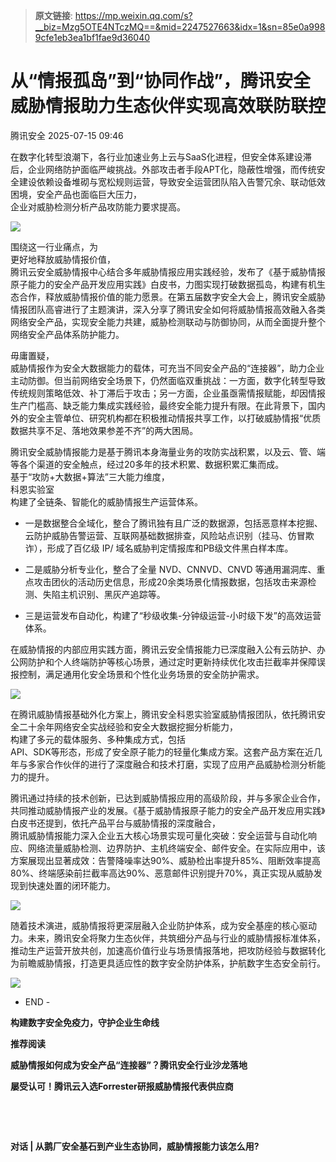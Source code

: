 > **原文链接**: https://mp.weixin.qq.com/s?__biz=Mzg5OTE4NTczMQ==&mid=2247527663&idx=1&sn=85e0a9989cfe1eb3ea1bf1fae9d36040

#  从“情报孤岛”到“协同作战”，腾讯安全威胁情报助力生态伙伴实现高效联防联控  
 腾讯安全   2025-07-15 09:46  
  
在数字化转型浪潮下，各行业加速业务上云与SaaS化进程，但安全体系建设滞后，企业网络防护面临严峻挑战。外部攻击者手段APT化，隐蔽性增强，而传统安全建设依赖设备堆砌与宽松规则运营，导致安全运营团队陷入告警冗余、联动低效困境，安全产品也面临巨大压力，  
企业对威胁检测分析产品攻防能力要求提高。  
  
  
![](https://mmbiz.qpic.cn/mmbiz_jpg/OJbMFMZkdemlfqv98nSE1wfg40hiaEXOfibOfQfkwIwUdW4iawVkFG6vvRDAXY3micHVKJfKPicwdSmpj9C03ciaGcCg/640?wx_fmt=jpeg "")  
  
  
围绕这一行业痛点，为  
更好地释放威胁情报价值，  
腾讯云安全威胁情报中心结合多年威胁情报应用实践经验，发布了《基于威胁情报原子能力的安全产品开发应用实践》白皮书，力图实现打破数据孤岛，构建有机生态合作，释放威胁情报价值的能力愿景。在第五届数字安全大会上，腾讯安全威胁情报团队高睿进行了主题演讲，深入分享了腾讯安全如何将威胁情报高效融入各类网络安全产品，实现安全能力共建，威胁检测联动与防御协同，从而全面提升整个网络安全产品体系防护能力。  
  
  
毋庸置疑，  
威胁情报作为安全大数据能力的载体，可充当不同安全产品的“连接器”，助力企业主动防御。但当前网络安全场景下，仍然面临双重挑战：一方面，数字化转型导致传统规则策略低效、补丁滞后于攻击；另一方面，企业虽亟需情报赋能，却因情报生产门槛高、缺乏能力集成实践经验，最终安全能力提升有限。在此背景下，国内外的安全主管单位、研究机构都在积极推动情报共享工作，以打破威胁情报“优质数据共享不足、落地效果参差不齐”的两大困局。  
  
  
腾讯安全威胁情报能力是基于腾讯本身海量业务的攻防实战积累，以及云、管、端等各个渠道的安全触点，经过20多年的技术积累、数据积累汇集而成。  
基于“攻防+大数据+算法”三大能力维度，  
科恩实验室  
构建了全链条、智能化的威胁情报生产运营体系。  
  
- 一是数据整合全域化，整合了腾讯独有且广泛的数据源，包括恶意样本挖掘、云防护威胁告警运营、互联网基础数据排查，风险站点识别（挂马、仿冒欺诈），形成了百亿级 IP/ 域名威胁判定情报库和PB级文件黑白样本库。  
  
- 二是威胁分析专业化，整合了全量 NVD、CNNVD、CNVD 等通用漏洞库、重点攻击团伙的活动历史信息，形成20余类场景化情报数据，包括攻击来源检测、失陷主机识别、黑灰产追踪等。  
  
- 三是运营发布自动化，构建了“秒级收集-分钟级运营-小时级下发”的高效运营体系。  
  
在威胁情报的内部应用实践方面，腾讯云安全情报能力已深度融入公有云防护、办公网防护和个人终端防护等核心场景，通过定时更新持续优化攻击拦截率并保障误报控制，满足通用化安全场景和个性化业务场景的安全防护需求。  
  
  
![](https://mmbiz.qpic.cn/mmbiz_png/OJbMFMZkdelmJVHhYcCqn38so7RCpL4H8R3ORV66ybhDiae24SqZauJCvMqoA9icF2v9v6aagWEWBRwYXz6jSRRw/640?wx_fmt=png&from=appmsg "")  
  
  
在腾讯威胁情报基础外化方案上，腾讯安全科恩实验室威胁情报团队，依托腾讯安全二十余年网络安全实战经验和安全大数据挖掘分析能力，  
构建了多元的载体服务、多种集成方式，包括  
API、SDK等形态，形成了安全原子能力的轻量化集成方案。这套产品方案在近几年与多家合作伙伴的进行了深度融合和技术打磨，实现了应用产品威胁检测分析能力的提升。  
  
  
腾讯通过持续的技术创新，已达到威胁情报应用的高级阶段，并与多家企业合作，共同推动威胁情报产业的发展。《基于威胁情报原子能力的安全产品开发应用实践》白皮书还提到，依托产品平台与威胁情报的深度融合，  
腾讯威胁情报能力深入企业五大核心场景实现可量化突破：安全运营与自动化响应、网络流量威胁检测、边界防护、主机终端安全、邮件安全。在实际应用中，该方案展现出显著成效：告警降噪率达90%、威胁检出率提升85%、阻断效率提高80%、终端感染前拦截率高达90%、恶意邮件识别提升70%，真正实现从威胁发现到快速处置的闭环能力。  
  
  
![](https://mmbiz.qpic.cn/mmbiz_jpg/OJbMFMZkdemlfqv98nSE1wfg40hiaEXOfS1IA9A1oQ4hArnFiakbTo4825U4jaAkzxSClvh7hdm0CXwNEGXWibtibg/640?wx_fmt=jpeg&from=appmsg "")  
  
  
随着技术演进，威胁情报将更深层融入企业防护体系，成为安全基座的核心驱动力。未来，腾讯安全将聚力生态伙伴，共筑细分产品与行业的威胁情报标准体系，推动生产运营开放共创，加速高价值行业与场景情报落地，把攻防经验与数据转化为前瞻威胁情报，打造更具适应性的数字安全防护体系，护航数字生态安全前行。  
  
  
![](https://mmbiz.qpic.cn/mmbiz_png/OJbMFMZkdemEyCp9kwoPUSkiaRsTpJslrLu7L9S1SialNQia8icpS0tgibUEc9icb7eql4IkQ3Bg8pQUibEGdMwhh1vaA/640?wx_fmt=png&from=appmsg "")  
  
  
- END -  
  
  
**构建数字安全免疫力，守护企业生命线**  
  
  
**推荐阅读**  
  
[](http://mp.weixin.qq.com/s?__biz=Mzg5OTE4NTczMQ==&mid=2247525521&idx=1&sn=45ea9caf663575fabdcf52533142663a&chksm=c05509bdf72280abf4118ae3be5e17fae889a40947a4af28bab4ab78904f90cdf6b29261d58d&scene=21#wechat_redirect)  
  
**威胁情报如何成为安全产品“连接器”？腾讯安全行业沙龙落地**  
  
[](https://mp.weixin.qq.com/s?__biz=Mzg5OTE4NTczMQ==&mid=2247526364&idx=1&sn=fd86eb50648e582675c41dc6df78d35a&scene=21#wechat_redirect)  
  
**屡受认可！腾讯云入选Forrester研报威胁情报代表供应商**  
  
‍[](https://mp.weixin.qq.com/s?__biz=Mzg5OTE4NTczMQ==&mid=2247525772&idx=1&sn=c007be632c67589bae024e768940d47c&scene=21#wechat_redirect)  
  
‍  
  
**对话 | 从鹅厂安全基石到产业生态协同，威胁情报能力该怎么用?**  
  
  
  
